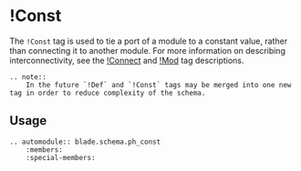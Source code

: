 # !Const

The `!Const` tag is used to tie a port of a module to a constant value, rather than connecting it to another module. For more information on describing interconnectivity, see the [!Connect](./connect.md) and [!Mod](./mod.md) tag descriptions.

```eval_rst
.. note::
    In the future `!Def` and `!Const` tags may be merged into one new tag in order to reduce complexity of the schema.
```

## Usage

```eval_rst
.. automodule:: blade.schema.ph_const
    :members:
    :special-members:
```